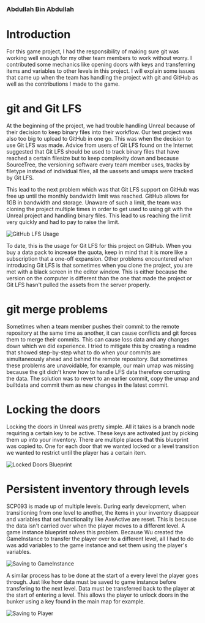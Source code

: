### Abdullah Bin Abdullah
# Introduction

For this game project, I had the responsibility of making sure git was working well enough for my other team members to work without worry. I contributed some mechanics like opening doors with keys and transferring items and variables to other levels in this project. I will explain some issues that came up when the team has handling the project with git and GitHub as well as the contributions I made to the game.

# git and Git LFS

At the beginning of the project, we had trouble handling Unreal because of their decision to keep binary files into their workflow. Our test project was also too big to upload to GitHub in one go. This was when the decision to use Git LFS was made. Advice from users of Git LFS found on the Internet suggested that Git LFS should be used to track binary files that have reached a certain filesize but to keep complexity down and because SourceTree, the versioning software every team member uses, tracks by filetype instead of individual files, all the uassets and umaps were tracked by Git LFS.

This lead to the next problem which was that Git LFS support on GitHub was free up until the monthly bandwidth limit was reached. GitHub allows for 1GB in bandwidth and storage. Unaware of such a limit, the team was cloning the project multiple times in order to get used to using git with the Unreal project and handling binary files. This lead to us reaching the limit very quickly and had to pay to raise the limit.

![GitHub LFS Usage](Screenshots/GithubBandwidth.PNG)

To date, this is the usage for Git LFS for this project on GitHub. When you buy a data pack to increase the quota, keep in mind that it is more like a subscription that a one-off expansion. Other problems encountered when introducing Git LFS is that sometimes when you clone the project, you are met with a black screen in the editor window. This is either because the version on the computer is different than the one that made the project or Git LFS hasn't pulled the assets from the server properly. 

# git merge problems

Sometimes when a team member pushes their commit to the remote repository at the same time as another, it can cause conflicts and git forces them to merge their commits. This can cause loss data and any changes down which we did experience. I tried to mitigate this by creating a readme that showed step-by-step what to do when your commits are simultaneously ahead and behind the remote repository. But sometimes these problems are unavoidable, for example, our main umap was missing because the git didn't know how to handle LFS data therefore corrupting the data. The solution was to revert to an earlier commit, copy the umap and builtdata and commit them as new changes in the latest commit.

# Locking the doors

Locking the doors in Unreal was pretty simple. All it takes is a branch node requiring a certain key to be active. These keys are activated just by picking them up into your inventory. There are multiple places that this blueprint was copied to. One for each door that we wanted locked or a level transition we wanted to restrict until the player has a certain item.

![Locked Doors Blueprint](Screenshots/LockedDoors.PNG)

# Persistent inventory through levels

SCP093 is made up of multiple levels. During early development, when transitioning from one level to another, the items in your inventory disappear and variables that set functionality like AxeActive are reset. This is because the data isn't carried over when the player moves to a different level. A game instance blueprint solves this problem. Because Wu created the GameInstance to transfer the player over to a different level, all I had to do was add variables to the game instance and set them using the player's variables.

![Saving to GameInstance](Screenshots/SavingToGameInstance.PNG)

A similar process has to be done at the start of a every level the player goes through. Just like how data must be saved to game instance before transfering to the next level. Data must be transferred back to the player at the start of entering a level. This allows the player to unlock doors in the bunker using a key found in the main map for example.

![Saving to Player](Screenshots/SavingToPlayer.PNG)
